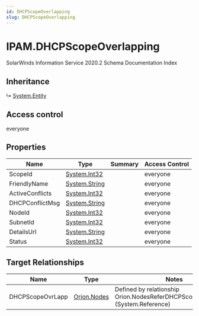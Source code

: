 ```yaml
---
id: DHCPScopeOverlapping
slug: DHCPScopeOverlapping
---
```


# IPAM.DHCPScopeOverlapping

SolarWinds Information Service 2020.2 Schema Documentation Index

## Inheritance

↳ [System.Entity](./../System/Entity)

## Access control

everyone

## Properties

| Name | Type | Summary | Access Control |
| ------ | ------ | ------ | ------ |
| ScopeId | [System.Int32](https://docs.microsoft.com/en-us/dotnet/api/system.int32) |  | everyone |
| FriendlyName | [System.String](https://docs.microsoft.com/en-us/dotnet/api/system.string) |  | everyone |
| ActiveConflicts | [System.Int32](https://docs.microsoft.com/en-us/dotnet/api/system.int32) |  | everyone |
| DHCPConflictMsg | [System.String](https://docs.microsoft.com/en-us/dotnet/api/system.string) |  | everyone |
| NodeId | [System.Int32](https://docs.microsoft.com/en-us/dotnet/api/system.int32) |  | everyone |
| SubnetId | [System.Int32](https://docs.microsoft.com/en-us/dotnet/api/system.int32) |  | everyone |
| DetailsUrl | [System.String](https://docs.microsoft.com/en-us/dotnet/api/system.string) |  | everyone |
| Status | [System.Int32](https://docs.microsoft.com/en-us/dotnet/api/system.int32) |  | everyone |

## Target Relationships

| Name | Type | Notes |
| ------ | ------ | ------ |
| DHCPScopeOvrLapp | [Orion.Nodes](./../Orion/Nodes) | Defined by relationship Orion.NodesReferDHCPScopeOverlapping (System.Reference) |

